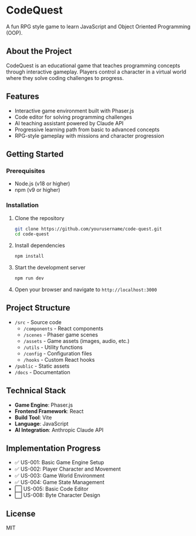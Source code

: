 # CodeQuest

A fun RPG style game to learn JavaScript and Object Oriented Programming (OOP).

## About the Project

CodeQuest is an educational game that teaches programming concepts through interactive gameplay. Players control a character in a virtual world where they solve coding challenges to progress.

## Features

- Interactive game environment built with Phaser.js
- Code editor for solving programming challenges
- AI teaching assistant powered by Claude API
- Progressive learning path from basic to advanced concepts
- RPG-style gameplay with missions and character progression

## Getting Started

### Prerequisites

- Node.js (v18 or higher)
- npm (v9 or higher)

### Installation

1. Clone the repository
   ```bash
   git clone https://github.com/yourusername/code-quest.git
   cd code-quest
   ```

2. Install dependencies
   ```bash
   npm install
   ```

3. Start the development server
   ```bash
   npm run dev
   ```

4. Open your browser and navigate to `http://localhost:3000`

## Project Structure

- `/src` - Source code
  - `/components` - React components
  - `/scenes` - Phaser game scenes
  - `/assets` - Game assets (images, audio, etc.)
  - `/utils` - Utility functions
  - `/config` - Configuration files
  - `/hooks` - Custom React hooks
- `/public` - Static assets
- `/docs` - Documentation

## Technical Stack

- **Game Engine**: Phaser.js
- **Frontend Framework**: React
- **Build Tool**: Vite
- **Language**: JavaScript
- **AI Integration**: Anthropic Claude API

## Implementation Progress

- ✅ US-001: Basic Game Engine Setup
- ✅ US-002: Player Character and Movement
- ✅ US-003: Game World Environment
- ✅ US-004: Game State Management
- ⬜ US-005: Basic Code Editor
- ⬜ US-008: Byte Character Design

## License

MIT